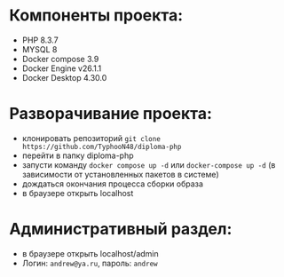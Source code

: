 # Компоненты проекта:
- PHP 8.3.7
- MYSQL 8
- Docker compose 3.9
- Docker Engine v26.1.1
- Docker Desktop 4.30.0

# Разворачивание проекта:
- клонировать репозиторий `git clone https://github.com/TyphooN48/diploma-php`
- перейти в папку diploma-php
- запусти команду `docker compose up -d` или `docker-compose up -d` (в зависимости от установленных пакетов в системе)
- дождаться окончания процесса сборки образа
- в браузере открыть localhost

# Административный раздел:
- в браузере открыть localhost/admin
- Логин: `andrew@ya.ru`, пароль: `andrew`